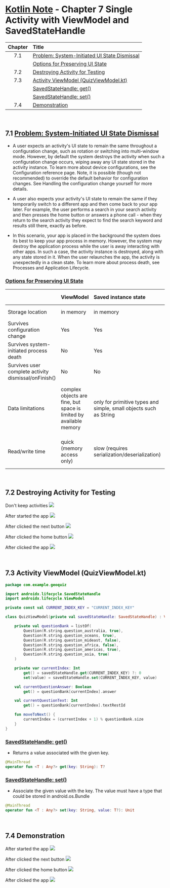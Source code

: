 # [Kotlin Note](../../README.md) - Chapter 7 Single Activity with ViewModel and SavedStateHandle
| Chapter | Title |
| :-: | :- |
| 7.1 | [Problem: System-Initiated UI State Dismissal](#71-problem-system-initiated-ui-state-dismissal) |
|  | [Options for Preserving UI State](#options-for-preserving-ui-state) |
| 7.2 | [Destroying Activity for Testing](#72-destroying-activity-for-testing) |
| 7.3 | [Activity ViewModel (QuizViewModel.kt)](#73-activity-viewmodel-quizviewmodelkt) |
|  | [SavedStateHandle: get()](#savedstatehandle-get) |
|  | [SavedStateHandle: set()](#savedstatehandle-set) |
| 7.4 | [Demonstration](#74-demonstration) |

<br />

## 7.1 [Problem: System-Initiated UI State Dismissal](https://developer.android.com/topic/libraries/architecture/saving-states#ui-dismissal-system)
- A user expects an activity's UI state to remain the same throughout a configuration change, such as rotation or switching into multi-window mode. However, by default the system destroys the activity when such a configuration change occurs, wiping away any UI state stored in the activity instance. To learn more about device configurations, see the Configuration reference page. Note, it is possible (though not recommended) to override the default behavior for configuration changes. See Handling the configuration change yourself for more details.

- A user also expects your activity's UI state to remain the same if they temporarily switch to a different app and then come back to your app later. For example, the user performs a search in your search activity and then presses the home button or answers a phone call - when they return to the search activity they expect to find the search keyword and results still there, exactly as before.

- In this scenario, your app is placed in the background the system does its best to keep your app process in memory. However, the system may destroy the application process while the user is away interacting with other apps. In such a case, the activity instance is destroyed, along with any state stored in it. When the user relaunches the app, the activity is unexpectedly in a clean state. To learn more about process death, see Processes and Application Lifecycle.

### [Options for Preserving UI State](https://developer.android.com/topic/libraries/architecture/saving-states#options)
|  | ViewModel | Saved instance state | Persistent storage |
| :-- | :-- | :-- | :-- |
| Storage location | in memory | in memory | on disk or network |
| Survives configuration change | Yes | Yes | Yes |
| Survives system-initiated process death | No | Yes | Yes |
| Survives user complete activity dismissal/onFinish() | No | No | Yes |
| Data limitations | complex objects are fine, but space is limited by available memory | only for primitive types and simple, small objects such as String | only limited by disk space or cost / time of retrieval from the network resource |
| Read/write time | quick (memory access only) | slow (requires serialization/deserialization) | slow (requires disk access or network transaction) |

<br />

## 7.2 Destroying Activity for Testing
Don't keep activities
![](../../images/Part%20I/image_7_1.png)

After started the app
![](../../images/Part%20I/image_7_2.png)

After clicked the next button
![](../../images/Part%20I/image_7_3.png)

After clicked the home button
![](../../images/Part%20I/image_7_4.png)

After clicked the app
![](../../images/Part%20I/image_7_5.png)

<br />

## 7.3 Activity ViewModel (QuizViewModel.kt)
```kotlin
package com.example.geoquiz

import androidx.lifecycle.SavedStateHandle
import androidx.lifecycle.ViewModel

private const val CURRENT_INDEX_KEY = "CURRENT_INDEX_KEY"

class QuizViewModel(private val savedStateHandle: SavedStateHandle) : ViewModel() {

    private val questionBank = listOf(
        Question(R.string.question_australia, true),
        Question(R.string.question_oceans, true),
        Question(R.string.question_mideast, false),
        Question(R.string.question_africa, false),
        Question(R.string.question_americas, true),
        Question(R.string.question_asia, true)
    )

    private var currentIndex: Int
        get() = savedStateHandle.get(CURRENT_INDEX_KEY) ?: 0
        set(value) = savedStateHandle.set(CURRENT_INDEX_KEY, value)

    val currentQuestionAnswer: Boolean
        get() = questionBank[currentIndex].answer

    val currentQuestionText: Int
        get() = questionBank[currentIndex].textRestId

    fun moveToNext() {
        currentIndex = (currentIndex + 1) % questionBank.size
    }
}
```

### [SavedStateHandle: get()](https://developer.android.com/reference/kotlin/androidx/lifecycle/SavedStateHandle#get(kotlin.String))
- Returns a value associated with the given key.
```kotlin
@MainThread
operator fun <T : Any?> get(key: String): T?
```

### [SavedStateHandle: set()](https://developer.android.com/reference/kotlin/androidx/lifecycle/SavedStateHandle#set(kotlin.String,kotlin.Any))
- Associate the given value with the key. The value must have a type that could be stored in android.os.Bundle
```kotlin
@MainThread
operator fun <T : Any?> set(key: String, value: T?): Unit
```

<br />

## 7.4 Demonstration
After started the app
![](../../images/Part%20I/image_7_6.png)

After clicked the next button
![](../../images/Part%20I/image_7_7.png)

After clicked the home button
![](../../images/Part%20I/image_7_8.png)

After clicked the app
![](../../images/Part%20I/image_7_9.png)

<br />
